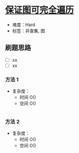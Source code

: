 # [保证图可完全遍历](https://leetcode-cn.com/problems/remove-max-number-of-edges-to-keep-graph-fully-traversable/)

- 难度：Hard
- 标签：并查集, 图

## 刷题思路

- [ ] xx
- [ ] xx

### 方法 1

- 复杂度：
    - 时间 O()
    - 空间 O()

``` js

```

### 方法 2

- 复杂度：
    - 时间 O()
    - 空间 O()

``` js

```

